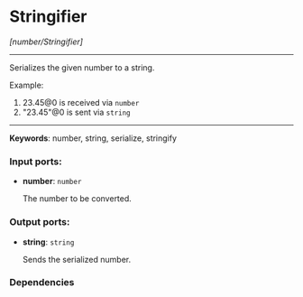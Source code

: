 # Stringifier

_[number/Stringifier]_

---

Serializes the given number to a string.  
  
Example:  
  
1. 23.45@0 is received via `number`  
2. "23.45"@0 is sent via `string`  

---

__Keywords__: number, string, serialize, stringify

### Input ports:

* __number__: ` number `

    The number to be converted.

### Output ports:

* __string__: ` string `

    Sends the serialized number.

### Dependencies




